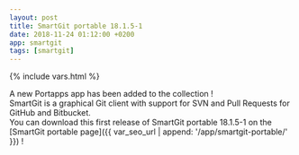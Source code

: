 ```yaml
---
layout: post
title: SmartGit portable 18.1.5-1
date: 2018-11-24 01:12:00 +0200
app: smartgit
tags: [smartgit]
---
```

{% include vars.html %}

A new Portapps app has been added to the collection !<br />
SmartGit is a graphical Git client with support for SVN and Pull Requests for GitHub and Bitbucket.<br />
You can download this first release of SmartGit portable 18.1.5-1 on the [SmartGit portable page]({{ var_seo_url | append: '/app/smartgit-portable/' }}) !